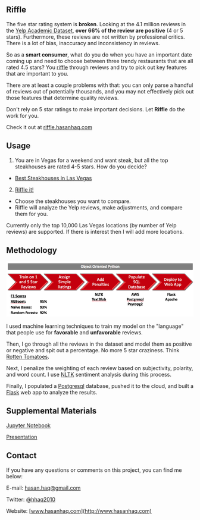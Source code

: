 ## Riffle
The five star rating system is **broken**. Looking at the 4.1 million reviews in the
[Yelp Academic Dataset](https://www.yelp.com/dataset_challenge),
**over 66% of the review are positive** (4 or 5 stars). Furthermore,
these reviews are not written by professional critics. There is a lot of bias,
inaccuracy and inconsistency in reviews.

So as a **smart consumer**, what do you do when you have an important date coming
up and need to choose between three trendy restaurants that are all rated 4.5 stars?
You [riffle](https://www.google.com/search?hl=en&q=riffle+definition) through reviews and try to pick out key features that are important
to you.

There are at least a couple problems with that: you can only parse
a handful of reviews out of potentially thousands, and you may not effectively
pick out those features that determine quality reviews.

Don't rely on 5 star ratings to make important decisions. Let **Riffle** do
the work for you.

Check it out at [riffle.hasanhaq.com](http://riffle.hasanhaq.com)

## Usage
1. You are in Vegas for a weekend and want steak, but all the top steakhouses are rated 4-5 stars. How do you decide?
  * [Best Steakhouses in Las Vegas](https://www.yelp.com/search?find_desc=Best+Steakhouse&find_loc=Las+Vegas%2C+NV)
2. [Riffle it!](http://riffle.hasanhaq.com)
  * Choose the steakhouses you want to compare.
* Riffle will analyze the Yelp reviews, make adjustments, and compare them for you.

Currently only the top 10,000 Las Vegas locations (by number of Yelp reviews) are supported. If there
is interest then I will add more locations.

## Methodology
!['Riffle Methodology'](ppt/riffle_method.png)

I used machine learning techniques to train my model on the "language"
that people use for **favorable** and **unfavorable** reviews.

Then, I go through all the reviews in the dataset and model them as positive
or negative and spit out a percentage. No more 5 star craziness. Think
[Rotten Tomatoes](http://www.rottentomatoes.com).

Next, I penalize the weighting of each review based on subjectivity,
polarity, and word count. I use [NLTK]() sentiment analysis during this
process.

Finally, I populated a [Postgresql](https://www.postgresql.org/) database, pushed it to the cloud, and built a
[Flask](http://flask.pocoo.org/) web app to analyze the results.

## Supplemental Materials
[Jupyter Notebook](riffle.ipynb)

[Presentation](ppt/riffle.pptx)

## Contact
If you have any questions or comments on this project, you can find me below:

E-mail: [hasan.haq@gmail.com](mailto:hasan.haq@gmail.com)

Twitter: [@hhaq2010](http://www.twitter.com/hhaq2010)

Website: [www.hasanhaq.com](http://www.hasanhaq.com)
